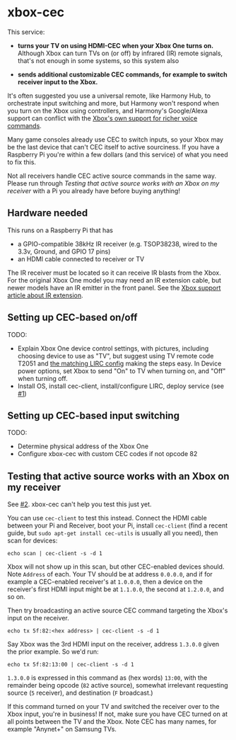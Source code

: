 # xbox-cec

This service:

- **turns your TV on using HDMI-CEC when your Xbox One turns on.** Although Xbox
  can turn TVs on (or off) by infrared (IR) remote signals, that's not enough in some systems,
  so this system also

- **sends additional customizable CEC commands, for example to switch receiver input to the Xbox.**
  
It's often suggested you use a universal remote, like Harmony Hub, to orchestrate input switching
and more, but Harmony won't respond when you turn on the Xbox using controllers, and Harmony's
Google/Alexa support can conflict with the [Xbox's own support for richer voice commands](https://support.xbox.com/en-US/browse/xbox-one/voice-and-digital-assistants).
  
Many game consoles already use CEC to switch inputs, so your Xbox
may be the last device that can't CEC itself to active sourciness. If you have
a Raspberry Pi you're within a few dollars (and this service) of what you need to fix this.

Not all receivers handle CEC active source commands in the same way. Please run
through *Testing that active source works with an Xbox on my receiver* with a 
Pi you already have before buying anything!

## Hardware needed

This runs on a Raspberry Pi that has 
- a GPIO-compatible 38kHz IR receiver (e.g. TSOP38238, wired to the 3.3v, Ground, and 
  GPIO 17 pins)
- an HDMI cable connected to receiver or TV

The IR receiver must be located so it can receive IR blasts from the Xbox. 
For the original Xbox One model you may need an IR extension cable, but newer models 
have an IR emitter in the front panel. See the 
[Xbox support article about IR extension](https://beta.support.xbox.com/help/hardware-network/oneguide-live-tv/use-external-ir-with-xbox-one).

## Setting up CEC-based on/off

TODO:
- Explain Xbox One device control settings, with pictures, including choosing device 
  to use as "TV", but suggest using TV remote code T2051 and [the matching LIRC config](tv-for-xbox-cec.conf)
  making the steps easy. In Device power options, set Xbox to send "On" to TV when
  turning on, and "Off" when turning off.
- Install OS, install cec-client, install/configure LIRC, deploy service (see
  [#1](https://github.com/waded/xbox-cec/issues/1))
  
## Setting up CEC-based input switching

TODO:
- Determine physical address of the Xbox One
- Configure xbox-cec with custom CEC codes if not opcode 82

## Testing that active source works with an Xbox on my receiver

See [#2](https://github.com/waded/xbox-cec/issues/2). xbox-cec can't help you test this just yet.

You can use `cec-client` to test this instead. Connect the HDMI cable between your Pi and Receiver,
boot your Pi, install `cec-client` (find a recent guide, but `sudo apt-get install cec-utils` is
usually all you need), then scan for devices:

`echo scan | cec-client -s -d 1`

Xbox will not show up in this scan, but other CEC-enabled devices should. Note `Address` 
of each. Your TV should be at address `0.0.0.0`, and if for example a CEC-enabled receiver's at 
`1.0.0.0`, then a device on the receiver's first HDMI input might be at `1.1.0.0`, the second at 
`1.2.0.0`, and so on.

Then try broadcasting an active source CEC command targeting the Xbox's input on the receiver.

`echo tx 5f:82:<hex address> | cec-client -s -d 1` 

Say Xbox was the 3rd HDMI input on the receiver, address `1.3.0.0` given the prior example. So we'd run:

`echo tx 5f:82:13:00 | cec-client -s -d 1` 

`1.3.0.0` is expressed in this command as (hex words) `13:00`, with the remainder being opcode 
(`82` active source), somewhat irrelevant requesting source (`5` receiver), and destination 
(`F` broadcast.)

If this command turned on your TV and switched the receiver over to the Xbox input, you're in
business! If not, make sure you have CEC turned on at all points between the TV and the Xbox.
Note CEC has many names, for example "Anynet+" on Samsung TVs.
